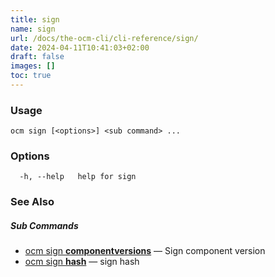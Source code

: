 ```yaml
---
title: sign
name: sign
url: /docs/the-ocm-cli/cli-reference/sign/
date: 2024-04-11T10:41:03+02:00
draft: false
images: []
toc: true
---
```

### Usage

```
ocm sign [<options>] <sub command> ...
```

### Options

```
  -h, --help   help for sign
```

### See Also



##### Sub Commands

* [ocm sign <b>componentversions</b>](/docs/the-ocm-cli/cli-reference/sign/componentversions)	 &mdash; Sign component version
* [ocm sign <b>hash</b>](/docs/the-ocm-cli/cli-reference/sign/hash)	 &mdash; sign hash

